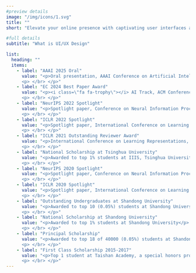 ```yaml
---
#preview details
image: "/img/icons/1.svg"
title: ""
short: "Elevate your online presence with captivating user interfaces and seamless experiences"

#full details
subtitle: "What is UI/UX Design"

list:
  heading: ""
  items:
    - label: "AAAI 2025 Oral"
      value: "<p>Oral presentation, AAAI Conference on Artificial Intelligence, 2025</p>
      <p> </br> </p>"
    - label: "EC 2024 Best Paper Award"
      value: "<p><i class=\"fa fa-trophy\"></i> AI Track, ACM Conference on Economics and Computation, 2024</p>
      <p> </br> </p>"
    - label: "NeurIPS 2022 Spotlight"
      value: "<p>Spotlight paper, Conference on Neural Information Processing Systems, 2022</p>
      <p> </br> </p>"
    - label: "ICLR 2022 Spotlight"
      value: "<p>Spotlight paper, International Conference on Learning Representations, 2022</p>
      <p> </br> </p>"
    - label: "ICLR 2021 Outstanding Reviewer Award"
      value: "<p>International Conference on Learning Representations, 2021</p>
      <p> </br> </p>"
    - label: "National Scholarship at Tsinghua University"
      value: "<p>Awarded to top 1% students at IIIS, Tsinghua University</p>
      <p> </br> </p>"
    - label: "NeurIPS 2020 Spotlight"
      value: "<p>Spotlight paper, Conference on Neural Information Processing Systems, 2020</p>
      <p> </br> </p>"
    - label: "ICLR 2020 Spotlight"
      value: "<p>Spotlight paper, International Conference on Learning Representations, 2020</p>
      <p> </br> </p>"
    - label: "Outstanding Undergraduates at Shandong University"
      value: "<p>Awarded to top 10 (0.05%) students at Shandong University</p>
      <p> </br> </p>"
    - label: "National Scholarship at Shandong University"
      value: "<p>Awarded to top 1% students at Shandong University</p>
      <p> </br> </p>"
    - label: "Principal Scholarship"
      value: "<p>Awarded to top 18 of 40000 (0.05%) students at Shandong University</p>
      <p> </br> </p>"
    - label: "First Class Scholarship 2015-2017"
      value: "<p>Top 1 student at Taishan Academy, a special honors program at Shandong University</p>
      <p> </br> </p>"
---
```

